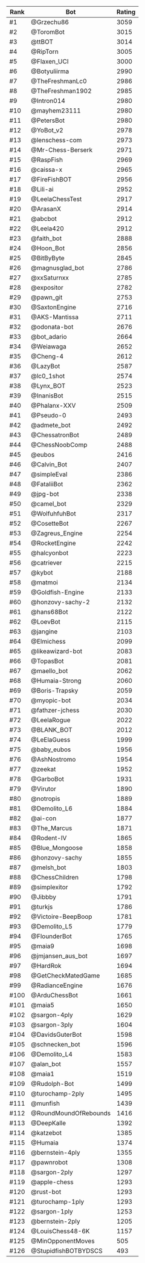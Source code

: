 Rank|Bot|Rating
---|---|---
#1|@Grzechu86|3059
#2|@ToromBot|3015
#3|@ttBOT|3014
#4|@RipTorn|3005
#5|@Flaxen_UCI|3000
#6|@Botyuliirma|2990
#7|@TheFreshmanLc0|2986
#8|@TheFreshman1902|2985
#9|@Intron014|2980
#10|@mayhem23111|2980
#11|@PetersBot|2980
#12|@YoBot_v2|2978
#13|@lenschess-com|2973
#14|@Mr-Chess-Berserk|2971
#15|@RaspFish|2969
#16|@caissa-x|2965
#17|@FireFishBOT|2956
#18|@Lili-ai|2952
#19|@LeelaChessTest|2917
#20|@ArasanX|2914
#21|@abcbot|2912
#22|@Leela420|2912
#23|@faith_bot|2888
#24|@Hoon_Bot|2856
#25|@BitByByte|2845
#26|@magnusglad_bot|2786
#27|@xxSaturnxx|2785
#28|@expositor|2782
#29|@pawn_git|2753
#30|@SaxtonEngine|2716
#31|@AKS-Mantissa|2711
#32|@odonata-bot|2676
#33|@bot_adario|2664
#34|@Weiawaga|2652
#35|@Cheng-4|2612
#36|@LazyBot|2587
#37|@lc0_1shot|2574
#38|@Lynx_BOT|2523
#39|@InanisBot|2515
#40|@Phalanx-XXV|2509
#41|@Pseudo-0|2493
#42|@admete_bot|2492
#43|@ChessatronBot|2489
#44|@ChessNoobComp|2488
#45|@eubos|2416
#46|@Calvin_Bot|2407
#47|@simpleEval|2386
#48|@FataliiBot|2362
#49|@jpg-bot|2338
#50|@camel_bot|2329
#51|@WolfuhfuhBot|2317
#52|@CosetteBot|2267
#53|@Zagreus_Engine|2254
#54|@RocketEngine|2242
#55|@halcyonbot|2223
#56|@catriever|2215
#57|@kybot|2188
#58|@matmoi|2134
#59|@Goldfish-Engine|2133
#60|@honzovy-sachy-2|2132
#61|@hans68Bot|2122
#62|@LoevBot|2115
#63|@jangine|2103
#64|@Elmichess|2099
#65|@likeawizard-bot|2083
#66|@TopasBot|2081
#67|@maello_bot|2062
#68|@Humaia-Strong|2060
#69|@Boris-Trapsky|2059
#70|@myopic-bot|2034
#71|@fathzer-jchess|2030
#72|@LeelaRogue|2022
#73|@BLANK_BOT|2012
#74|@LeElaGuess|1999
#75|@baby_eubos|1956
#76|@AshNostromo|1954
#77|@zeekat|1952
#78|@GarboBot|1931
#79|@Virutor|1890
#80|@notropis|1889
#81|@Demolito_L6|1884
#82|@ai-con|1877
#83|@The_Marcus|1871
#84|@Rodent-IV|1865
#85|@Blue_Mongoose|1858
#86|@honzovy-sachy|1855
#87|@melsh_bot|1803
#88|@ChessChildren|1798
#89|@simplexitor|1792
#90|@Jibbby|1791
#91|@turkjs|1786
#92|@Victoire-BeepBoop|1781
#93|@Demolito_L5|1779
#94|@FlounderBot|1765
#95|@maia9|1698
#96|@jmjansen_aus_bot|1697
#97|@HardRok|1694
#98|@GetCheckMatedGame|1685
#99|@RadianceEngine|1676
#100|@ArduChessBot|1661
#101|@maia5|1650
#102|@sargon-4ply|1629
#103|@sargon-3ply|1604
#104|@DavidsGuterBot|1598
#105|@schnecken_bot|1596
#106|@Demolito_L4|1583
#107|@alan_bot|1557
#108|@maia1|1519
#109|@Rudolph-Bot|1499
#110|@turochamp-2ply|1495
#111|@munfish|1439
#112|@RoundMoundOfRebounds|1416
#113|@DeepKalle|1392
#114|@katzebot|1385
#115|@Humaia|1374
#116|@bernstein-4ply|1355
#117|@pawnrobot|1308
#118|@sargon-2ply|1297
#119|@apple-chess|1293
#120|@rust-bot|1293
#121|@turochamp-1ply|1293
#122|@sargon-1ply|1253
#123|@bernstein-2ply|1205
#124|@LouisChess48-6K|1157
#125|@MinOpponentMoves|505
#126|@StupidfishBOTBYDSCS|493
